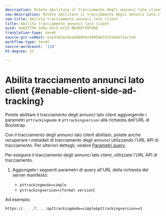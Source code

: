 ```yaml
---
description: Potete abilitare il tracciamento degli annunci lato client aggiungendo i parametri pttrackingmode e pttrackingversion alla richiesta dell'URL di Bootstrap.
seo-description: Potete abilitare il tracciamento degli annunci lato client aggiungendo i parametri pttrackingmode e pttrackingversion alla richiesta dell'URL di Bootstrap.
seo-title: Abilita tracciamento annunci lato client
title: Abilita tracciamento annunci lato client
uuid: 0a825756-1d9a-43c5-bc22-9b366f39fdbb
translation-type: tm+mt
source-git-commit: e1e33d3ac0aad44859cd49566331524da72ac7e4
workflow-type: tm+mt
source-wordcount: '110'
ht-degree: 1%

---
```



# Abilita tracciamento annunci lato client {#enable-client-side-ad-tracking}

Potete abilitare il tracciamento degli annunci lato client aggiungendo i parametri `pttrackingmode` e `pttrackingversion` alla richiesta dell&#39;URL di Bootstrap.

Con il tracciamento degli annunci lato client abilitato, potete anche recuperare i metadati di tracciamento degli annunci utilizzando l&#39;URL API di tracciamento. Per ulteriori dettagli, vedere [Parametri query](/help/primetime-ad-insertion/~old-msapi-topics/ms-at-effectiveness/notvsdk-csat-ms-interface.md).

Per eseguire il tracciamento degli annunci lato client, utilizzate l&#39;URL API di tracciamento.

1. Aggiungete i seguenti parametri di query all&#39;URL della richiesta del server manifesto:

   * `pttrackingmode=simple`
   * `pttrackingversion={format version}`

Ad esempio:

```URL
https://. . .?. . .&pttrackingmode=simple&pttrackingversion=v1
```
